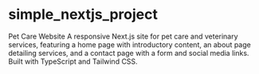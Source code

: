 # simple_nextjs_project
Pet Care Website  A responsive Next.js site for pet care and veterinary services, featuring a home page with introductory content, an about page detailing services, and a contact page with a form and social media links. Built with TypeScript and Tailwind CSS.
